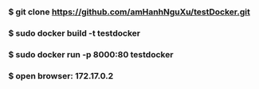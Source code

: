 ### $ git clone https://github.com/amHanhNguXu/testDocker.git
### $ sudo docker build -t testdocker
### $ sudo docker run -p 8000:80 testdocker
### $ open browser:  172.17.0.2
